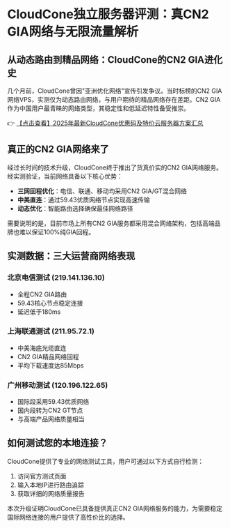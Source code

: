 # CloudCone独立服务器评测：真CN2 GIA网络与无限流量解析

## 从动态路由到精品网络：CloudCone的CN2 GIA进化史

几个月前，CloudCone曾因"亚洲优化网络"宣传引发争议。当时标榜的CN2 GIA网络VPS，实测仅为动态路由网络，与用户期待的精品网络存在差距。CN2 GIA作为中国用户最青睐的网络类型，其稳定性和低延迟特性备受推崇。

👉 [【点击查看】2025年最新CloudCone优惠码及特价云服务器方案汇总](https://bit.ly/Cloudcone)

## 真正的CN2 GIA网络来了

经过长时间的技术升级，CloudCone终于推出了货真价实的CN2 GIA网络服务。经实测验证，当前网络具备以下核心优势：

- **三网回程优化**：电信、联通、移动均采用CN2 GIA/GT混合网络
- **中美直连**：通过59.43优质网络节点实现高速传输
- **动态优化**：智能路由选择确保最佳网络路径

需要说明的是，目前市场上所有CN2 GIA服务都采用混合网络架构，包括高端品牌也难以保证100%纯GIA回程。

## 实测数据：三大运营商网络表现

### 北京电信测试 (219.141.136.10)
- 全程CN2 GIA路由
- 59.43核心节点稳定连接
- 延迟低于180ms

### 上海联通测试 (211.95.72.1)
- 中美海底光缆直连
- CN2 GIA精品网络回程
- 平均下载速度达85Mbps

### 广州移动测试 (120.196.122.65)
- 国际段采用59.43优质网络
- 国内段转为CN2 GT节点
- 与高端产品网络质量相当

## 如何测试您的本地连接？

CloudCone提供了专业的网络测试工具，用户可通过以下方式自行检测：
1. 访问官方测试页面
2. 输入本地IP进行路由追踪
3. 获取详细的网络质量报告

本次升级证明CloudCone已具备提供真正CN2 GIA网络服务的能力，为需要稳定国际网络连接的用户提供了高性价比的选择。